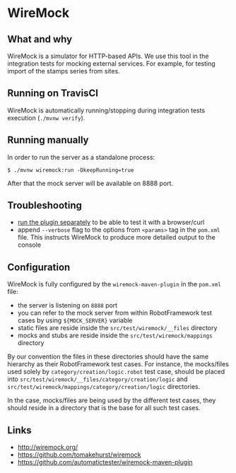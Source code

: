 # WireMock

## What and why
WireMock is a simulator for HTTP-based APIs. We use this tool in the integration tests for mocking
external services. For example, for testing import of the stamps series from sites.

## Running on TravisCI
WireMock is automatically running/stopping during integration tests execution (`./mvnw verify`).

## Running manually
In order to run the server as a standalone process:
```console
$ ./mvnw wiremock:run -DkeepRunning=true
```

After that the mock server will be available on 8888 port.

## Troubleshooting
* [run the plugin separately](#running-manually) to be able to test it with a browser/curl
* append `--verbose` flag to the options from `<params>` tag in the `pom.xml` file. This instructs
  WireMock to produce more detailed output to the console

## Configuration
WireMock is fully configured by the `wiremock-maven-plugin` in the `pom.xml` file:

* the server is listening on `8888` port
* you can refer to the mock server from within RobotFramework test cases by using `${MOCK_SERVER}`
  variable
* static files are reside inside the `src/test/wiremock/__files` directory
* mocks and stubs are reside inside the `src/test/wiremock/mappings` directory

By our convention the files in these directories should have the same hierarchy as their
RobotFramework test cases. For instance, the mocks/files used solely by
`category/creation/logic.robot` test case, should be placed into
`src/test/wiremock/__files/category/creation/logic` and
`src/test/wiremock/mappings/category/creation/logic` directories.

In the case, mocks/files are being used by the different test cases, they should reside in a
directory that is the base for all such test cases.

## Links
* http://wiremock.org/
* https://github.com/tomakehurst/wiremock
* https://github.com/automatictester/wiremock-maven-plugin
